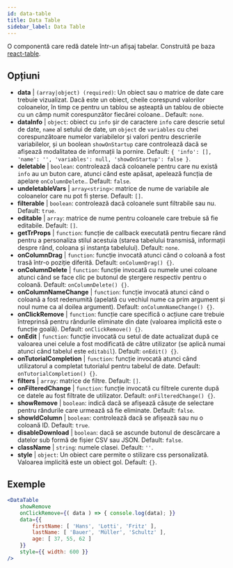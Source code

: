 ```yaml
---
id: data-table 
title: Data Table
sidebar_label: Data Table
---
```


O componentă care redă datele într-un afișaj tabelar. Construită pe baza [react-table](https://react-table.js.org/).

## Opțiuni

* __data__ | `(array|object) (required)`: Un obiect sau o matrice de date care trebuie vizualizat. Dacă este un obiect, cheile corespund valorilor coloanelor, în timp ce pentru un tablou se așteaptă un tablou de obiecte cu un câmp numit corespunzător fiecărei coloane.. Default: `none`.
* __dataInfo__ | `object`: obiect cu `info` șir de caractere `info` care descrie setul de date, `name` al setului de date, un `object` de `variables` cu chei corespunzătoare numelor variabilelor și valori pentru descrierile variabilelor, și un boolean `showOnStartup` care controlează dacă se afișează modalitatea de informații la pornire. Default: `{
  'info': [],
  'name': '',
  'variables': null,
  'showOnStartup': false
}`.
* __deletable__ | `boolean`: controlează dacă coloanele pentru care nu există `info` au un buton care, atunci când este apăsat, apelează funcția de apelare `onColumnDelete`.. Default: `false`.
* __undeletableVars__ | `array<string>`: matrice de nume de variabile ale coloanelor care nu pot fi șterse. Default: `[]`.
* __filterable__ | `boolean`: controlează dacă coloanele sunt filtrabile sau nu. Default: `true`.
* __editable__ | `array`: matrice de nume pentru coloanele care trebuie să fie editabile. Default: `[]`.
* __getTrProps__ | `function`: funcție de callback executată pentru fiecare rând pentru a personaliza stilul acestuia (starea tabelului transmisă, informații despre rând,
coloana și instanța tabelului). Default: `none`.
* __onColumnDrag__ | `function`: funcție invocată atunci când o coloană a fost trasă într-o poziție diferită. Default: `onColumnDrag() {}`.
* __onColumnDelete__ | `function`: funcție invocată cu numele unei coloane atunci când se face clic pe butonul de ștergere respectiv pentru o coloană. Default: `onColumnDelete() {}`.
* __onColumnNameChange__ | `function`: funcție invocată atunci când o coloană a fost redenumită (apelată cu vechiul nume ca prim argument și noul nume ca al doilea argument). Default: `onColumnNameChange() {}`.
* __onClickRemove__ | `function`: funcție care specifică o acțiune care trebuie întreprinsă pentru rândurile eliminate din date (valoarea implicită este o funcție goală). Default: `onClickRemove() {}`.
* __onEdit__ | `function`: funcție invocată cu setul de date actualizat după ce valoarea unei celule a fost modificată de către utilizator (se aplică numai atunci când tabelul este `editabil`). Default: `onEdit() {}`.
* __onTutorialCompletion__ | `function`: funcție invocată atunci când utilizatorul a completat tutorialul pentru tabelul de date. Default: `onTutorialCompletion() {}`.
* __filters__ | `array`: matrice de filtre. Default: `[]`.
* __onFilteredChange__ | `function`: funcție invocată cu filtrele curente după ce datele au fost filtrate de utilizator. Default: `onFilteredChange() {}`.
* __showRemove__ | `boolean`: indică dacă se afișează căsuțe de selectare pentru rândurile care urmează să fie eliminate. Default: `false`.
* __showIdColumn__ | `boolean`: controlează dacă se afișează sau nu o coloană ID. Default: `true`.
* __disableDownload__ | `boolean`: dacă se ascunde butonul de descărcare a datelor sub formă de fișier CSV sau JSON. Default: `false`.
* __className__ | `string`: numele clasei. Default: `''`.
* __style__ | `object`: Un obiect care permite o stilizare css personalizată. Valoarea implicită este un obiect gol. Default: `{}`.


## Exemple

```jsx live
<DataTable
    showRemove
    onClickRemove={( data ) => { console.log(data); }}
    data={{ 
        firstName: [ 'Hans', 'Lotti', 'Fritz' ], 
        lastName: [ 'Bauer', 'Müller', 'Schultz' ],
        age: [ 37, 55, 62 ]
    }}
    style={{ width: 600 }}
/>
```

